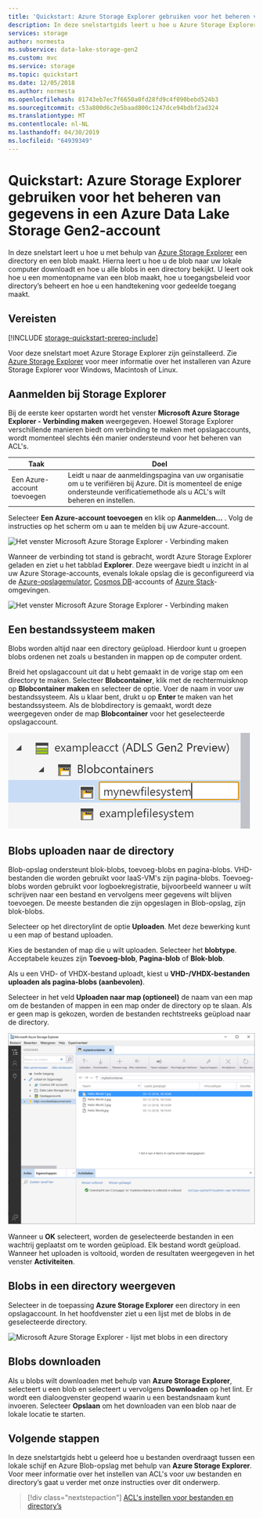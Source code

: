 ```yaml
---
title: 'Quickstart: Azure Storage Explorer gebruiken voor het beheren van gegevens in Azure Data Lake Storage Gen2 '
description: In deze snelstartgids leert u hoe u Azure Storage Explorer gebruiken om te maken van een bestandssysteem in een Azure Data Lake Storage Gen2-account, evenals een map en een bestand. Hierna leert u hoe u het bestand naar uw lokale computer kunt downloaden en hoe u het gehele bestand in een directory kunt bekijken.
services: storage
author: normesta
ms.subservice: data-lake-storage-gen2
ms.custom: mvc
ms.service: storage
ms.topic: quickstart
ms.date: 12/05/2018
ms.author: normesta
ms.openlocfilehash: 01743eb7ec7f6650a0fd28fd9c4f090bebd524b3
ms.sourcegitcommit: c53a800d6c2e5baad800c1247dce94bdbf2ad324
ms.translationtype: MT
ms.contentlocale: nl-NL
ms.lasthandoff: 04/30/2019
ms.locfileid: "64939349"
---
```

# <a name="quickstart-use-azure-storage-explorer-to-manage-data-in-an-azure-data-lake-storage-gen2-account"></a>Quickstart: Azure Storage Explorer gebruiken voor het beheren van gegevens in een Azure Data Lake Storage Gen2-account

In deze snelstart leert u hoe u met behulp van [Azure Storage Explorer](https://azure.microsoft.com/features/storage-explorer/) een directory en een blob maakt. Hierna leert u hoe u de blob naar uw lokale computer downloadt en hoe u alle blobs in een directory bekijkt. U leert ook hoe u een momentopname van een blob maakt, hoe u toegangsbeleid voor directory’s beheert en hoe u een handtekening voor gedeelde toegang maakt.

## <a name="prerequisites"></a>Vereisten

[!INCLUDE [storage-quickstart-prereq-include](../../../includes/storage-quickstart-prereq-include.md)]

Voor deze snelstart moet Azure Storage Explorer zijn geïnstalleerd. Zie [Azure Storage Explorer](https://azure.microsoft.com/features/storage-explorer/) voor meer informatie over het installeren van Azure Storage Explorer voor Windows, Macintosh of Linux.

## <a name="sign-in-to-storage-explorer"></a>Aanmelden bij Storage Explorer

Bij de eerste keer opstarten wordt het venster **Microsoft Azure Storage Explorer - Verbinding maken** weergegeven. Hoewel Storage Explorer verschillende manieren biedt om verbinding te maken met opslagaccounts, wordt momenteel slechts één manier ondersteund voor het beheren van ACL's.

|Taak|Doel|
|---|---|
|Een Azure-account toevoegen | Leidt u naar de aanmeldingspagina van uw organisatie om u te verifiëren bij Azure. Dit is momenteel de enige ondersteunde verificatiemethode als u ACL's wilt beheren en instellen. |

Selecteer **Een Azure-account toevoegen** en klik op **Aanmelden...** . Volg de instructies op het scherm om u aan te melden bij uw Azure-account.

![Het venster Microsoft Azure Storage Explorer - Verbinding maken](media/storage-quickstart-blobs-storage-explorer/connect.png)

Wanneer de verbinding tot stand is gebracht, wordt Azure Storage Explorer geladen en ziet u het tabblad **Explorer**. Deze weergave biedt u inzicht in al uw Azure Storage-accounts, evenals lokale opslag die is geconfigureerd via de [Azure-opslagemulator](../common/storage-use-emulator.md?toc=%2fazure%2fstorage%2fblobs%2ftoc.json), [Cosmos DB](../../cosmos-db/storage-explorer.md?toc=%2fazure%2fstorage%2fblobs%2ftoc.json)-accounts of [Azure Stack](/azure-stack/user/azure-stack-storage-connect-se?toc=%2fazure%2fstorage%2fblobs%2ftoc.json)-omgevingen.

![Het venster Microsoft Azure Storage Explorer - Verbinding maken](media/storage-quickstart-blobs-storage-explorer/mainpage.png)

## <a name="create-a-file-system"></a>Een bestandssysteem maken

Blobs worden altijd naar een directory geüpload. Hierdoor kunt u groepen blobs ordenen net zoals u bestanden in mappen op de computer ordent.

Breid het opslagaccount uit dat u hebt gemaakt in de vorige stap om een directory te maken. Selecteer **Blobcontainer**, klik met de rechtermuisknop op **Blobcontainer maken** en selecteer de optie. Voer de naam in voor uw bestandssysteem. Als u klaar bent, drukt u op **Enter** te maken van het bestandssysteem. Als de blobdirectory is gemaakt, wordt deze weergegeven onder de map **Blobcontainer** voor het geselecteerde opslagaccount.

![Microsoft Azure Storage Explorer - het maken van een bestandssysteem](media/storage-quickstart-blobs-storage-explorer/creating-a-filesystem.png)

## <a name="upload-blobs-to-the-directory"></a>Blobs uploaden naar de directory

Blob-opslag ondersteunt blok-blobs, toevoeg-blobs en pagina-blobs. VHD-bestanden die worden gebruikt voor IaaS-VM's zijn pagina-blobs. Toevoeg-blobs worden gebruikt voor logboekregistratie, bijvoorbeeld wanneer u wilt schrijven naar een bestand en vervolgens meer gegevens wilt blijven toevoegen. De meeste bestanden die zijn opgeslagen in Blob-opslag, zijn blok-blobs.

Selecteer op het directorylint de optie **Uploaden**. Met deze bewerking kunt u een map of bestand uploaden.

Kies de bestanden of map die u wilt uploaden. Selecteer het **blobtype**. Acceptabele keuzes zijn **Toevoeg-blob**, **Pagina-blob** of **Blok-blob**.

Als u een VHD- of VHDX-bestand uploadt, kiest u **VHD-/VHDX-bestanden uploaden als pagina-blobs (aanbevolen)**.

Selecteer in het veld **Uploaden naar map (optioneel)** de naam van een map om de bestanden of mappen in een map onder de directory op te slaan. Als er geen map is gekozen, worden de bestanden rechtstreeks geüpload naar de directory.

![Microsoft Azure Storage Explorer - een blob uploaden](media/storage-quickstart-blobs-storage-explorer/uploadblob.png)

Wanneer u **OK** selecteert, worden de geselecteerde bestanden in een wachtrij geplaatst om te worden geüpload. Elk bestand wordt geüpload. Wanneer het uploaden is voltooid, worden de resultaten weergegeven in het venster **Activiteiten**.

## <a name="view-blobs-in-a-directory"></a>Blobs in een directory weergeven

Selecteer in de toepassing **Azure Storage Explorer** een directory in een opslagaccount. In het hoofdvenster ziet u een lijst met de blobs in de geselecteerde directory.

![Microsoft Azure Storage Explorer - lijst met blobs in een directory](media/storage-quickstart-blobs-storage-explorer/listblobs.png)

## <a name="download-blobs"></a>Blobs downloaden

Als u blobs wilt downloaden met behulp van **Azure Storage Explorer**, selecteert u een blob en selecteert u vervolgens **Downloaden** op het lint. Er wordt een dialoogvenster geopend waarin u een bestandsnaam kunt invoeren. Selecteer **Opslaan** om het downloaden van een blob naar de lokale locatie te starten.

## <a name="next-steps"></a>Volgende stappen

In deze snelstartgids hebt u geleerd hoe u bestanden overdraagt tussen een lokale schijf en Azure Blob-opslag met behulp van **Azure Storage Explorer**. Voor meer informatie over het instellen van ACL's voor uw bestanden en directory’s gaat u verder met onze instructies over dit onderwerp.

> [!div class="nextstepaction"]
> [ACL's instellen voor bestanden en directory’s](data-lake-storage-how-to-set-permissions-storage-explorer.md)
